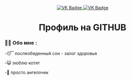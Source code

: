 <div id="badges" align ="center">
  <a href="https://vk.com/goryachiy_doshik">
    <img src = "https://img.shields.io/badge/VK-blue?style=for-the-badge&logo=VK&logoColor=white" alt="VK Badge"/>
  </a>  
    <a href="https://mail.google.com/mail/u/0/#inbox">
    <img src = "https://img.shields.io/badge/EMAIL-red?style=for-the-badge&logo=Gmail&logoColor=white" alt="VK Badge"/>
     </a>
  </div>
  <div id="viewprof" align ="center">
    <img src = "https://komarev.com/ghpvc/?username=JatPack&style=flat-square&color=blue" alt=""/>
  </div>
<div id="heythere" align ="center">
<h1> Профиль на GITHUB </h1>
</div>

### :man_technologist: Обо мне :

-:sleeping: послеобеденный сон - залог здоровья

-:smiley_cat: люблю котят

-:angel: просто ангелочек
